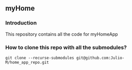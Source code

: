 ## myHome

### Introduction

This repository contains all the code for myHomeApp

### How to clone this repo with all the submodules?

```shell script
git clone --recurse-submodules git@github.com:Julio-M/home_app_repo.git
```
